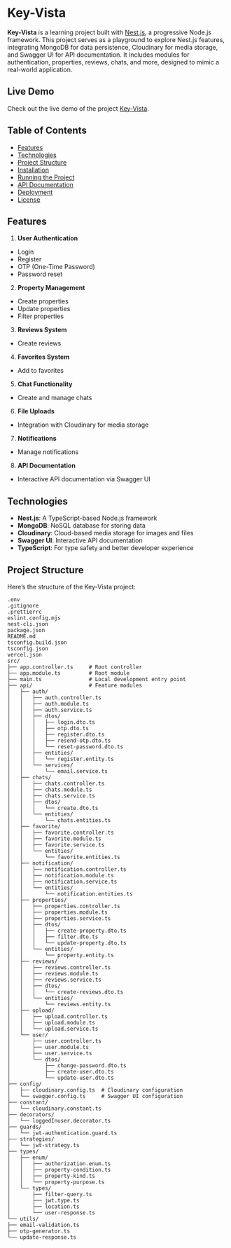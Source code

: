 # Key-Vista

**Key-Vista** is a learning project built with [Nest.js](https://nestjs.com/), a progressive Node.js framework. This project serves as a playground to explore Nest.js features, integrating MongoDB for data persistence, Cloudinary for media storage, and Swagger UI for API documentation. It includes modules for authentication, properties, reviews, chats, and more, designed to mimic a real-world application.

## Live Demo
Check out the live demo of the project [Key-Vista](https://keyvista-be-production.up.railway.app/api).

## Table of Contents
- [Features](#features)
- [Technologies](#technologies)
- [Project Structure](#project-structure)
- [Installation](#installation)
- [Running the Project](#running-the-project)
- [API Documentation](#api-documentation)
- [Deployment](#deployment)
- [License](#license)

## Features
1. **User Authentication**
 - Login
 - Register
 - OTP (One-Time Password)
 - Password reset
2. **Property Management**
 - Create properties
 - Update properties
 - Filter properties
3. **Reviews System**
 - Create reviews
4. **Favorites System**
 - Add to favorites
5. **Chat Functionality**
 - Create and manage chats
6. **File Uploads**
 - Integration with Cloudinary for media storage
7. **Notifications**
 - Manage notifications
8. **API Documentation**
 - Interactive API documentation via Swagger UI

## Technologies
- **Nest.js**: A TypeScript-based Node.js framework
- **MongoDB**: NoSQL database for storing data
- **Cloudinary**: Cloud-based media storage for images and files
- **Swagger UI**: Interactive API documentation
- **TypeScript**: For type safety and better developer experience

## Project Structure
Here’s the structure of the Key-Vista project:
```
.env
.gitignore
.prettierrc
eslint.config.mjs
nest-cli.json
package.json
README.md
tsconfig.build.json
tsconfig.json
vercel.json
src/
├── app.controller.ts     # Root controller
├── app.module.ts         # Root module
├── main.ts               # Local development entry point
├── api/                  # Feature modules
│   ├── auth/
│   │   ├── auth.controller.ts
│   │   ├── auth.module.ts
│   │   ├── auth.service.ts
│   │   ├── dtos/
│   │   │   ├── login.dto.ts
│   │   │   ├── otp.dto.ts
│   │   │   ├── register.dto.ts
│   │   │   ├── resend-otp.dto.ts
│   │   │   └── reset-password.dto.ts
│   │   ├── entities/
│   │   │   └── register.entity.ts
│   │   └── services/
│   │       └── email.service.ts
│   ├── chats/
│   │   ├── chats.controller.ts
│   │   ├── chats.module.ts
│   │   ├── chats.service.ts
│   │   ├── dtos/
│   │   │   └── create.dto.ts
│   │   └── entities/
│   │       └── chats.entities.ts
│   ├── favorite/
│   │   ├── favorite.controller.ts
│   │   ├── favorite.module.ts
│   │   ├── favorite.service.ts
│   │   └── entities/
│   │       └── favorite.entities.ts
│   ├── notification/
│   │   ├── notification.controller.ts
│   │   ├── notification.module.ts
│   │   ├── notification.service.ts
│   │   └── entities/
│   │       └── notification.entities.ts
│   ├── properties/
│   │   ├── properties.controller.ts
│   │   ├── properties.module.ts
│   │   ├── properties.service.ts
│   │   ├── dtos/
│   │   │   ├── create-property.dto.ts
│   │   │   ├── filter.dto.ts
│   │   │   └── update-property.dto.ts
│   │   └── entities/
│   │       └── property.entity.ts
│   ├── reviews/
│   │   ├── reviews.controller.ts
│   │   ├── reviews.module.ts
│   │   ├── reviews.service.ts
│   │   ├── dtos/
│   │   │   └── create-reviews.dto.ts
│   │   └── entities/
│   │       └── reviews.entity.ts
│   ├── upload/
│   │   ├── upload.controller.ts
│   │   ├── upload.module.ts
│   │   └── upload.service.ts
│   └── user/
│       ├── user.controller.ts
│       ├── user.module.ts
│       ├── user.service.ts
│       └── dtos/
│           ├── change-password.dto.ts
│           ├── create-user.dto.ts
│           └── update-user.dto.ts
├── config/
│   ├── cloudinary.config.ts  # Cloudinary configuration
│   └── swagger.config.ts     # Swagger UI configuration
├── constant/
│   └── cloudinary.constant.ts
├── decorators/
│   └── loggedInuser.decorator.ts
├── guards/
│   └── jwt-authentication.guard.ts
├── strategies/
│   └── jwt-strategy.ts
├── types/
│   ├── enum/
│   │   ├── authorization.enum.ts
│   │   ├── property-condition.ts
│   │   ├── property-kind.ts
│   │   └── property-purpose.ts
│   └── types/
│       ├── filter-query.ts
│       ├── jwt.type.ts
│       ├── location.ts
│       └── user-response.ts
└── utils/
├── email-validation.ts
├── otp-generator.ts
└── update-response.ts
```

